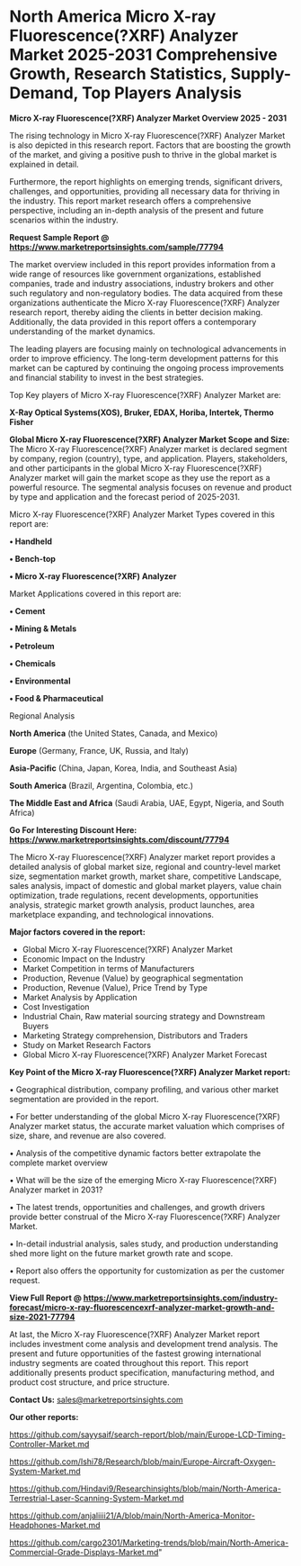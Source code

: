 # North America Micro X-ray Fluorescence(?XRF) Analyzer Market 2025-2031 Comprehensive Growth, Research Statistics, Supply-Demand,  Top Players Analysis

<Strong> Micro X-ray Fluorescence(?XRF) Analyzer Market Overview 2025 - 2031</strong>

The rising technology in Micro X-ray Fluorescence(?XRF) Analyzer Market is also depicted in this research report. Factors that are boosting the growth of the market, and giving a positive push to thrive in the global market is explained in detail.

Furthermore, the report highlights on emerging trends, significant drivers, challenges, and opportunities, providing all necessary data for thriving in the industry. This report market research offers a comprehensive perspective, including an in-depth analysis of the present and future scenarios within the industry.

<strong>Request Sample Report @ <a href=https://www.marketreportsinsights.com/sample/77794>https://www.marketreportsinsights.com/sample/77794</a></strong>

The market overview included in this report provides information from a wide range of resources like government organizations, established companies, trade and industry associations, industry brokers and other such regulatory and non-regulatory bodies. The data acquired from these organizations authenticate the Micro X-ray Fluorescence(?XRF) Analyzer research report, thereby aiding the clients in better decision making. Additionally, the data provided in this report offers a contemporary understanding of the market dynamics.

The leading players are focusing mainly on technological advancements in order to improve efficiency. The long-term development patterns for this market can be captured by continuing the ongoing process improvements and financial stability to invest in the best strategies.

Top Key players of Micro X-ray Fluorescence(?XRF) Analyzer Market are:

<strong>X-Ray Optical Systems(XOS), Bruker, EDAX, Horiba, Intertek, Thermo Fisher</strong>

<strong><b>Global Micro X-ray Fluorescence(?XRF) Analyzer Market Scope and Size:</b></strong>
The Micro X-ray Fluorescence(?XRF) Analyzer market is declared segment by company, region (country), type, and application. Players, stakeholders, and other participants in the global Micro X-ray Fluorescence(?XRF) Analyzer market will gain the market scope as they use the report as a powerful resource. The segmental analysis focuses on revenue and product by type and application and the forecast period of 2025-2031.

Micro X-ray Fluorescence(?XRF) Analyzer Market Types covered in this report are:

<strong>• Handheld

• Bench-top

• Micro X-ray Fluorescence(?XRF) Analyzer</strong>

Market Applications covered in this report are:

<strong>• Cement

• Mining & Metals

• Petroleum

• Chemicals

• Environmental

• Food & Pharmaceutical</strong> 

Regional Analysis

<strong>North America</strong> (the United States, Canada, and Mexico)

<strong>Europe</strong> (Germany, France, UK, Russia, and Italy)

<strong>Asia-Pacific</strong> (China, Japan, Korea, India, and Southeast Asia)

<strong>South America</strong> (Brazil, Argentina, Colombia, etc.)

<strong>The Middle East and Africa</strong> (Saudi Arabia, UAE, Egypt, Nigeria, and South Africa)

<strong>Go For Interesting Discount Here: <a href=https://www.marketreportsinsights.com/discount/77794>https://www.marketreportsinsights.com/discount/77794</a></strong>

The Micro X-ray Fluorescence(?XRF) Analyzer market report provides a detailed analysis of global market size, regional and country-level market size, segmentation market growth, market share, competitive Landscape, sales analysis, impact of domestic and global market players, value chain optimization, trade regulations, recent developments, opportunities analysis, strategic market growth analysis, product launches, area marketplace expanding, and technological innovations.

<strong><b>Major factors covered in the report:</b></strong>
<ul>
  <li>Global Micro X-ray Fluorescence(?XRF) Analyzer Market </li>
  <li>Economic Impact on the Industry</li>
  <li>Market Competition in terms of Manufacturers</li>
  <li>Production, Revenue (Value) by geographical segmentation</li>
  <li>Production, Revenue (Value), Price Trend by Type</li>
  <li>Market Analysis by Application</li>
  <li>Cost Investigation</li>
  <li>Industrial Chain, Raw material sourcing strategy and Downstream Buyers</li>
  <li>Marketing Strategy comprehension, Distributors and Traders</li>
  <li>Study on Market Research Factors</li>
  <li>Global Micro X-ray Fluorescence(?XRF) Analyzer Market Forecast</li>
</ul>

<strong><b>Key Point of the Micro X-ray Fluorescence(?XRF) Analyzer Market report:</b></strong>

• Geographical distribution, company profiling, and various other market segmentation are provided in the report.

• For better understanding of the global Micro X-ray Fluorescence(?XRF) Analyzer market status, the accurate market valuation which comprises of size, share, and revenue are also covered.

• Analysis of the competitive dynamic factors better extrapolate the complete market overview

• What will be the size of the emerging Micro X-ray Fluorescence(?XRF) Analyzer market in 2031?

• The latest trends, opportunities and challenges, and growth drivers provide better construal of the Micro X-ray Fluorescence(?XRF) Analyzer Market.

• In-detail industrial analysis, sales study, and production understanding shed more light on the future market growth rate and scope.

• Report also offers the opportunity for customization as per the customer request.

<strong><b>View Full Report @ <a href=https://www.marketreportsinsights.com/industry-forecast/micro-x-ray-fluorescencexrf-analyzer-market-growth-and-size-2021-77794>https://www.marketreportsinsights.com/industry-forecast/micro-x-ray-fluorescencexrf-analyzer-market-growth-and-size-2021-77794</a></b></strong>


At last, the Micro X-ray Fluorescence(?XRF) Analyzer Market report includes investment come analysis and development trend analysis. The present and future opportunities of the fastest growing international industry segments are coated throughout this report. This report additionally presents product specification, manufacturing method, and product cost structure, and price structure.

<strong>Contact Us:</strong>
sales@marketreportsinsights.com

<strong>Our other reports:</strong>

<a href=https://github.com/sayysaif/search-report/blob/main/Europe-LCD-Timing-Controller-Market.md>https://github.com/sayysaif/search-report/blob/main/Europe-LCD-Timing-Controller-Market.md</a>

<a href=https://github.com/Ishi78/Research/blob/main/Europe-Aircraft-Oxygen-System-Market.md>https://github.com/Ishi78/Research/blob/main/Europe-Aircraft-Oxygen-System-Market.md</a>

<a href=https://github.com/Hindavi9/Researchinsights/blob/main/North-America-Terrestrial-Laser-Scanning-System-Market.md>https://github.com/Hindavi9/Researchinsights/blob/main/North-America-Terrestrial-Laser-Scanning-System-Market.md</a>

<a href=https://github.com/anjaliiii21/A/blob/main/North-America-Monitor-Headphones-Market.md>https://github.com/anjaliiii21/A/blob/main/North-America-Monitor-Headphones-Market.md</a>

<a href=https://github.com/cargo2301/Marketing-trends/blob/main/North-America-Commercial-Grade-Displays-Market.md>https://github.com/cargo2301/Marketing-trends/blob/main/North-America-Commercial-Grade-Displays-Market.md</a>"
